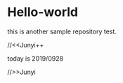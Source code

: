# Hello-world
this is  another sample repository test.
 
//<<Junyi++

today is 2019/0928

//>>Junyi
